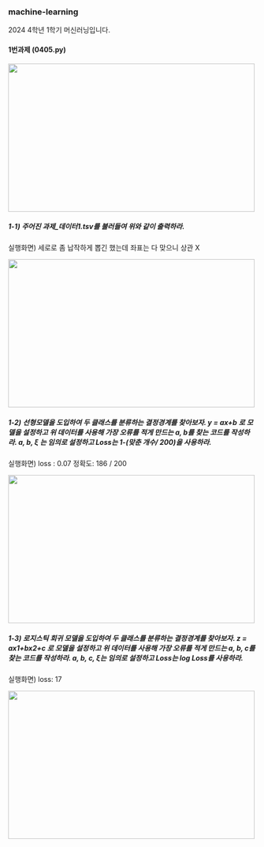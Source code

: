 ### machine-learning
2024 4학년 1학기 머신러닝입니다.

#### 1번과제 (0405.py)
<img src="https://github.com/myeong-jae-hwi/machine-learning/assets/72872676/7bf53bbf-6b14-4688-a3b6-d72100d155bc" width="500" height="300"/>

##### 1-1) 주어진 과제_데이터1.tsv를 불러들여 위와 같이 출력하라. 

실행화면) 세로로 좀 납작하게 뽑긴 했는데 좌표는 다 맞으니 상관 X

<img src="https://github.com/myeong-jae-hwi/machine-learning/assets/72872676/14ebe6c6-70e6-42b0-a7bb-051efb75bc0c" width="500" height="300"/>

##### 1-2) 선형모델을 도입하여 두 클래스를 분류하는 결정경계를 찾아보자. y = ax+b 로 모델을 설정하고 위 데이터를 사용해 가장 오류를 적게 만드는 a, b를 찾는 코드를 작성하라. a, b, ξ 는 임의로 설정하고 Loss는 1-(맞춘 개수/ 200)을 사용하라.

실행화면) loss : 0.07 정확도: 186 / 200

<img src="https://github.com/myeong-jae-hwi/machine-learning/assets/72872676/5ac1266e-eca7-4024-90b9-5f483a614937" width="500" height="300"/>

##### 1-3) 로지스틱 회귀 모델을 도입하여 두 클래스를 분류하는 결정경계를 찾아보자. z = ax1+bx2+c 로 모델을 설정하고 위 데이터를 사용해 가장 오류를 적게 만드는 a, b, c를 찾는 코드를 작성하라. a, b, c, ξ는 임의로 설정하고 Loss는 log Loss를 사용하라.

실행화면) loss: 17

<img src="https://github.com/myeong-jae-hwi/machine-learning/assets/72872676/3b199ac3-3078-47ca-8b55-61944b8d9ad0" width="500" height="300"/>
